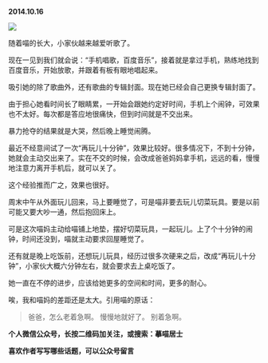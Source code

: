 
          
            
**2014.10.16**



![](//upload-images.jianshu.io/upload_images/51001-2cb426880815d5fe.jpg)




随着喵的长大，小家伙越来越爱听歌了。

现在一见到我们就会说：“手机唱歌，百度音乐”，接着就是拿过手机，熟练地找到百度音乐，开始放歌，并跟着有板有眼地唱起来。

吸引她的除了歌曲外，还有歌曲的专辑封面。现在她已经会自己更换专辑封面了。

由于担心她看时间长了眼睛累，一开始会跟她约定好时间，手机上个闹钟，可效果也不太好。每次都是答应地很痛快，但到时间就是不交出来。

暴力抢夺的结果就是大哭，然后晚上睡觉闹腾。

最近不经意间试了一次“再玩儿十分钟”，效果比较好。很多情况下，不到十分钟，她就会主动交出来了。实在不交的时候，会改成爸爸妈妈拿手机，远远的看，慢慢地注意力离开手机后，就可以关了。

这个经验推而广之，效果也很好。

周末中午从外面玩儿回来，马上要睡觉了，可是喵非要去玩儿切菜玩具。要是以前可能又要大吵一通，然后抱回床上。

可是这次喵妈主动给喵铺上地垫，摆好切菜玩具，一起玩儿。上了个十分钟的闹钟，时间还没到，喵就主动要求回屋睡觉了。

还有就是晚上吃饭前，还想玩儿玩具，经历过很多次硬来之后，改成“再玩儿十分钟”，小家伙大概六分钟左右，就会要求去上桌吃饭了。

她一直在不停的进步，应该给她更多的空间和时间，更多的耐心。

唉，我和喵妈的差距还是太大。引用喵的原话：
>爸爸，怎么老着急啊。
慢慢地就好了。
别着急啊。




**个人微信公众号，长按二维码加关注，或搜索：摹喵居士**

**喜欢作者写写哪些话题，可以公众号留言**




          
        